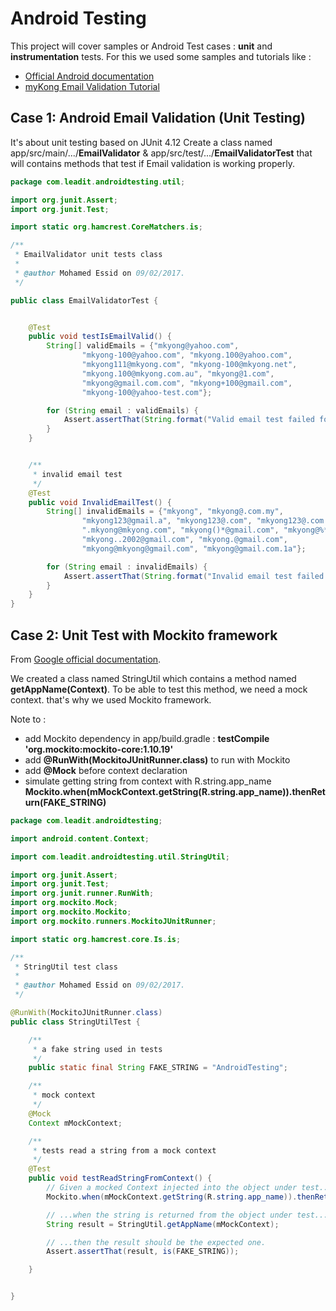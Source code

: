 # Android Testing
This project will cover samples or Android Test cases : <b>unit</b> and <b>instrumentation</b> tests.
For this we used some samples and tutorials like :

* [Official Android documentation](https://developer.android.com/training/testing/start/index.html)
* [myKong Email Validation Tutorial](https://www.mkyong.com/regular-expressions/how-to-validate-email-address-with-regular-expression/)

## Case 1: Android Email Validation (Unit Testing)
It's about unit testing based on JUnit 4.12
Create a class named app/src/main/.../<b>EmailValidator</b> & app/src/test/.../<b>EmailValidatorTest</b>
that will contains methods that test if Email validation is working properly.

```java
package com.leadit.androidtesting.util;

import org.junit.Assert;
import org.junit.Test;

import static org.hamcrest.CoreMatchers.is;

/**
 * EmailValidator unit tests class
 *
 * @author Mohamed Essid on 09/02/2017.
 */

public class EmailValidatorTest {


    @Test
    public void testIsEmailValid() {
        String[] validEmails = {"mkyong@yahoo.com",
                "mkyong-100@yahoo.com", "mkyong.100@yahoo.com",
                "mkyong111@mkyong.com", "mkyong-100@mkyong.net",
                "mkyong.100@mkyong.com.au", "mkyong@1.com",
                "mkyong@gmail.com.com", "mkyong+100@gmail.com",
                "mkyong-100@yahoo-test.com"};

        for (String email : validEmails) {
            Assert.assertThat(String.format("Valid email test failed for %s ", email), EmailValidator.get().isValidEmail(email), is(true));
        }
    }


    /**
     * invalid email test
     */
    @Test
    public void InvalidEmailTest() {
        String[] invalidEmails = {"mkyong", "mkyong@.com.my",
                "mkyong123@gmail.a", "mkyong123@.com", "mkyong123@.com.com",
                ".mkyong@mkyong.com", "mkyong()*@gmail.com", "mkyong@%*.com",
                "mkyong..2002@gmail.com", "mkyong.@gmail.com",
                "mkyong@mkyong@gmail.com", "mkyong@gmail.com.1a"};

        for (String email : invalidEmails) {
            Assert.assertThat(String.format("Invalid email test failed for %s ", email), EmailValidator.get().isValidEmail(email), is(false));
        }
    }
}
```

## Case 2: Unit Test with Mockito framework

From [Google official documentation</b>](https://developer.android.com/training/testing/unit-testing/local-unit-tests.html#build).

We created a class named StringUtil which contains a method named <b>getAppName(Context)</b>.
To be able to test this method, we need a mock context. that's why we used Mockito framework.

Note to :
* add Mockito dependency in app/build.gradle : <b>testCompile 'org.mockito:mockito-core:1.10.19'</b>
* add <b>@RunWith(MockitoJUnitRunner.class)</b> to run with Mockito
* add <b>@Mock</b> before context declaration
* simulate getting string from context with R.string.app_name <b>Mockito.when(mMockContext.getString(R.string.app_name)).thenReturn(FAKE_STRING)</b>


```java
package com.leadit.androidtesting;

import android.content.Context;

import com.leadit.androidtesting.util.StringUtil;

import org.junit.Assert;
import org.junit.Test;
import org.junit.runner.RunWith;
import org.mockito.Mock;
import org.mockito.Mockito;
import org.mockito.runners.MockitoJUnitRunner;

import static org.hamcrest.core.Is.is;

/**
 * StringUtil test class
 *
 * @author Mohamed Essid on 09/02/2017.
 */

@RunWith(MockitoJUnitRunner.class)
public class StringUtilTest {

    /**
     * a fake string used in tests
     */
    public static final String FAKE_STRING = "AndroidTesting";

    /**
     * mock context
     */
    @Mock
    Context mMockContext;

    /**
     * tests read a string from a mock context
     */
    @Test
    public void testReadStringFromContext() {
        // Given a mocked Context injected into the object under test...
        Mockito.when(mMockContext.getString(R.string.app_name)).thenReturn(FAKE_STRING);

        // ...when the string is returned from the object under test...
        String result = StringUtil.getAppName(mMockContext);

        // ...then the result should be the expected one.
        Assert.assertThat(result, is(FAKE_STRING));

    }


}
```
